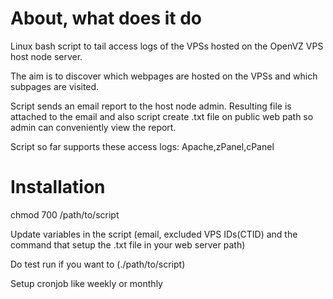 # About, what does it do

Linux bash script to tail access logs of the VPSs hosted on the OpenVZ VPS host node server.

The aim is to discover which webpages are hosted on the VPSs and which subpages are visited.

Script sends an email report to the host node admin. Resulting file is attached to the email and also script create .txt file on public web path so admin can conveniently view the report.

Script so far supports these access logs: Apache,zPanel,cPanel

# Installation

chmod 700 /path/to/script

Update variables in the script (email, excluded VPS IDs(CTID) and the command that setup the .txt file in your web server path)

Do test run if you want to (./path/to/script)

Setup cronjob like weekly or monthly
